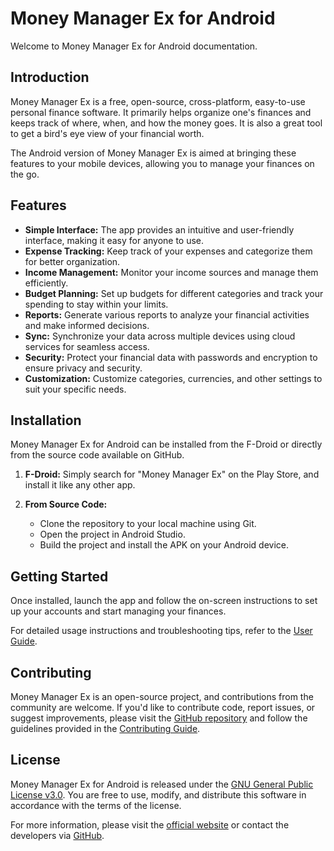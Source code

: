 # Money Manager Ex for Android

Welcome to Money Manager Ex for Android documentation.

## Introduction

Money Manager Ex is a free, open-source, cross-platform, easy-to-use personal finance software. It primarily helps organize one's finances and keeps track of where, when, and how the money goes. It is also a great tool to get a bird's eye view of your financial worth.

The Android version of Money Manager Ex is aimed at bringing these features to your mobile devices, allowing you to manage your finances on the go.

## Features

- **Simple Interface:** The app provides an intuitive and user-friendly interface, making it easy for anyone to use.
- **Expense Tracking:** Keep track of your expenses and categorize them for better organization.
- **Income Management:** Monitor your income sources and manage them efficiently.
- **Budget Planning:** Set up budgets for different categories and track your spending to stay within your limits.
- **Reports:** Generate various reports to analyze your financial activities and make informed decisions.
- **Sync:** Synchronize your data across multiple devices using cloud services for seamless access.
- **Security:** Protect your financial data with passwords and encryption to ensure privacy and security.
- **Customization:** Customize categories, currencies, and other settings to suit your specific needs.

## Installation

Money Manager Ex for Android can be installed from the F-Droid or directly from the source code available on GitHub.

1. **F-Droid:** Simply search for "Money Manager Ex" on the Play Store, and install it like any other app.

2. **From Source Code:**
   - Clone the repository to your local machine using Git.
   - Open the project in Android Studio.
   - Build the project and install the APK on your Android device.

## Getting Started

Once installed, launch the app and follow the on-screen instructions to set up your accounts and start managing your finances.

For detailed usage instructions and troubleshooting tips, refer to the [User Guide](user-guide.md).

## Contributing

Money Manager Ex is an open-source project, and contributions from the community are welcome. If you'd like to contribute code, report issues, or suggest improvements, please visit the [GitHub repository](https://github.com/moneymanagerex/android-money-manager-ex) and follow the guidelines provided in the [Contributing Guide](CONTRIBUTING.md).

## License

Money Manager Ex for Android is released under the [GNU General Public License v3.0](https://www.gnu.org/licenses/gpl-3.0.en.html). You are free to use, modify, and distribute this software in accordance with the terms of the license.

For more information, please visit the [official website](https://www.moneymanagerex.org/) or contact the developers via [GitHub](https://github.com/moneymanagerex).

